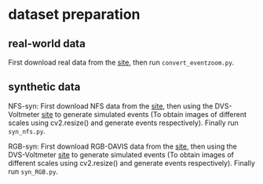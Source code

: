 # dataset preparation

## real-world data
First download real data from the [site](https://sites.google.com/view/EventZoom), then run `convert_eventzoom.py`.

## synthetic data
NFS-syn:
First download NFS data from the [site](http://ci2cv.net/nfs/index.html), then using the DVS-Voltmeter [site](https://github.com/Lynn0306/DVS-Voltmeter) to generate simulated events (To obtain images of different scales using cv2.resize() and generate events respectively). Finally run `syn_nfs.py`.

RGB-syn:
First download RGB-DAVIS data from the [site](https://sites.google.com/view/guided-event-filtering), then using the DVS-Voltmeter [site](https://github.com/Lynn0306/DVS-Voltmeter) to generate simulated events (To obtain images of different scales using cv2.resize() and generate events respectively). Finally run `syn_RGB.py`.
